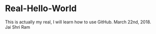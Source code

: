 # Real-Hello-World
This is actually my real, I will learn how to use GitHub. March 22nd, 2018. Jai Shri Ram
